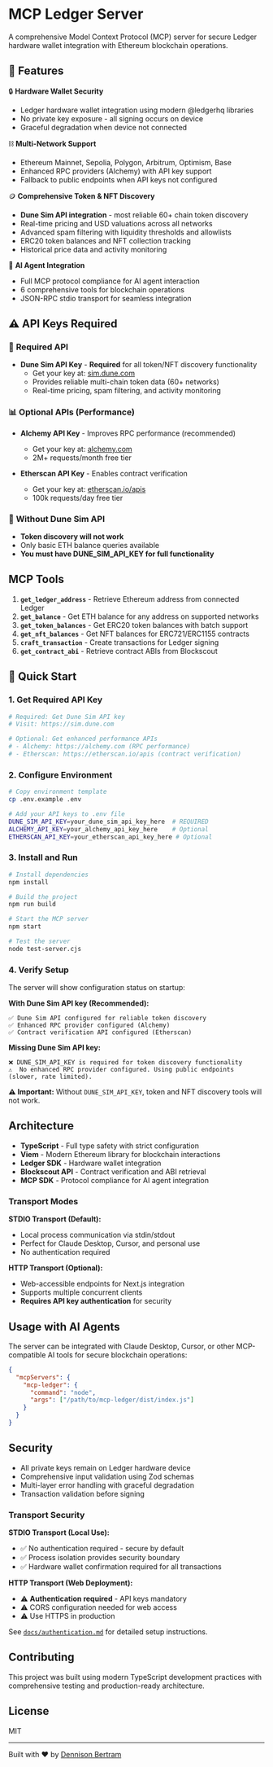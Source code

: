 # MCP Ledger Server

A comprehensive Model Context Protocol (MCP) server for secure Ledger hardware wallet integration with Ethereum blockchain operations.

## 🚀 Features

🔒 **Hardware Wallet Security**
- Ledger hardware wallet integration using modern @ledgerhq libraries
- No private key exposure - all signing occurs on device
- Graceful degradation when device not connected

⛓️ **Multi-Network Support**
- Ethereum Mainnet, Sepolia, Polygon, Arbitrum, Optimism, Base
- Enhanced RPC providers (Alchemy) with API key support
- Fallback to public endpoints when API keys not configured

🪙 **Comprehensive Token & NFT Discovery**
- **Dune Sim API integration** - most reliable 60+ chain token discovery
- Real-time pricing and USD valuations across all networks
- Advanced spam filtering with liquidity thresholds and allowlists
- ERC20 token balances and NFT collection tracking
- Historical price data and activity monitoring

🤖 **AI Agent Integration**
- Full MCP protocol compliance for AI agent interaction
- 6 comprehensive tools for blockchain operations
- JSON-RPC stdio transport for seamless integration

## ⚠️ API Keys Required

### 🔑 **Required API**
- **Dune Sim API Key** - **Required** for all token/NFT discovery functionality
  - Get your key at: [sim.dune.com](https://sim.dune.com)
  - Provides reliable multi-chain token data (60+ networks)
  - Real-time pricing, spam filtering, and activity monitoring

### 📊 **Optional APIs (Performance)**  
- **Alchemy API Key** - Improves RPC performance (recommended)
  - Get your key at: [alchemy.com](https://alchemy.com)
  - 2M+ requests/month free tier
  
- **Etherscan API Key** - Enables contract verification
  - Get your key at: [etherscan.io/apis](https://etherscan.io/apis)
  - 100k requests/day free tier

### 🚫 **Without Dune Sim API**
- **Token discovery will not work**
- Only basic ETH balance queries available
- **You must have DUNE_SIM_API_KEY for full functionality**

## MCP Tools

1. **`get_ledger_address`** - Retrieve Ethereum address from connected Ledger
2. **`get_balance`** - Get ETH balance for any address on supported networks  
3. **`get_token_balances`** - Get ERC20 token balances with batch support
4. **`get_nft_balances`** - Get NFT balances for ERC721/ERC1155 contracts
5. **`craft_transaction`** - Create transactions for Ledger signing
6. **`get_contract_abi`** - Retrieve contract ABIs from Blockscout

## 🚀 Quick Start

### 1. **Get Required API Key**

```bash
# Required: Get Dune Sim API key
# Visit: https://sim.dune.com

# Optional: Get enhanced performance APIs
# - Alchemy: https://alchemy.com (RPC performance)
# - Etherscan: https://etherscan.io/apis (contract verification)
```

### 2. **Configure Environment**

```bash
# Copy environment template
cp .env.example .env

# Add your API keys to .env file
DUNE_SIM_API_KEY=your_dune_sim_api_key_here  # REQUIRED
ALCHEMY_API_KEY=your_alchemy_api_key_here    # Optional
ETHERSCAN_API_KEY=your_etherscan_api_key_here # Optional
```

### 3. **Install and Run**

```bash
# Install dependencies
npm install

# Build the project  
npm run build

# Start the MCP server
npm start

# Test the server
node test-server.cjs
```

### 4. **Verify Setup**

The server will show configuration status on startup:

**With Dune Sim API key (Recommended):**
```
✅ Dune Sim API configured for reliable token discovery
✅ Enhanced RPC provider configured (Alchemy)
✅ Contract verification API configured (Etherscan)
```

**Missing Dune Sim API key:**
```
❌ DUNE_SIM_API_KEY is required for token discovery functionality
⚠️  No enhanced RPC provider configured. Using public endpoints (slower, rate limited).
```

**⚠️ Important:** Without `DUNE_SIM_API_KEY`, token and NFT discovery tools will not work.

## Architecture

- **TypeScript** - Full type safety with strict configuration
- **Viem** - Modern Ethereum library for blockchain interactions
- **Ledger SDK** - Hardware wallet integration
- **Blockscout API** - Contract verification and ABI retrieval
- **MCP SDK** - Protocol compliance for AI agent integration

### Transport Modes

**STDIO Transport (Default):**
- Local process communication via stdin/stdout
- Perfect for Claude Desktop, Cursor, and personal use
- No authentication required

**HTTP Transport (Optional):**  
- Web-accessible endpoints for Next.js integration
- Supports multiple concurrent clients
- **Requires API key authentication** for security

## Usage with AI Agents

The server can be integrated with Claude Desktop, Cursor, or other MCP-compatible AI tools for secure blockchain operations:

```json
{
  "mcpServers": {
    "mcp-ledger": {
      "command": "node",
      "args": ["/path/to/mcp-ledger/dist/index.js"]
    }
  }
}
```

## Security

- All private keys remain on Ledger hardware device
- Comprehensive input validation using Zod schemas
- Multi-layer error handling with graceful degradation
- Transaction validation before signing

### Transport Security

**STDIO Transport (Local Use):**
- ✅ No authentication required - secure by default
- ✅ Process isolation provides security boundary
- ✅ Hardware wallet confirmation required for all transactions

**HTTP Transport (Web Deployment):**
- ⚠️ **Authentication required** - API keys mandatory
- ⚠️ CORS configuration needed for web access
- ⚠️ Use HTTPS in production

See [`docs/authentication.md`](docs/authentication.md) for detailed setup instructions.

## Contributing

This project was built using modern TypeScript development practices with comprehensive testing and production-ready architecture.

## License

MIT

---

Built with ❤️ by [Dennison Bertram](https://github.com/crazyrabbitltc)